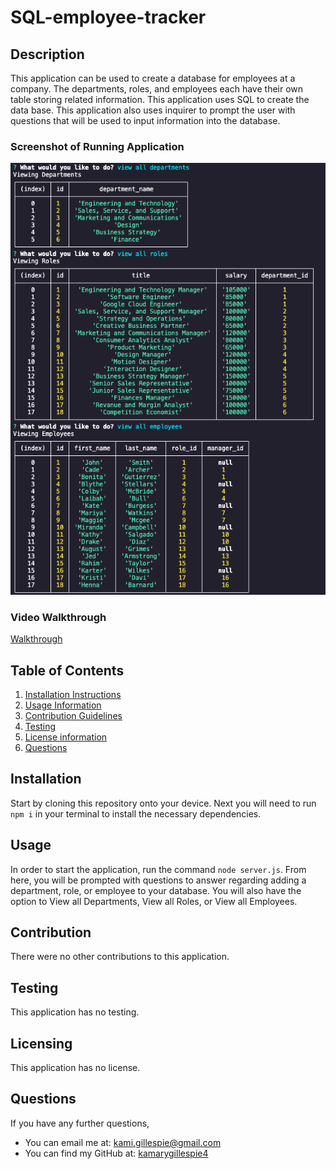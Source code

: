 # SQL-employee-tracker

## Description

This application can be used to create a database for employees at a company. The departments, roles, and employees each have their own table storing related information. This application uses SQL to create the data base. This application also uses inquirer to prompt the user with questions that will be used to input information into the database.

### Screenshot of Running Application

![screenshot](images/employeedb.jpeg)

### Video Walkthrough

[Walkthrough](https://drive.google.com/file/d/1-NRDs2EaHDY2lpK1iBKFDJzk4ePTDpV1/view?usp=sharing)

## Table of Contents

1.  [Installation Instructions](#installation)
2.  [Usage Information](#usage)
3.  [Contribution Guidelines](#contribution)
4.  [Testing](#testing)
5.  [License information](#Licensing)
6.  [Questions](#questions)

## Installation

Start by cloning this repository onto your device. Next you will need to run `npm i` in your terminal to install the necessary dependencies.

## Usage

In order to start the application, run the command `node server.js`. From here, you will be prompted with questions to answer regarding adding a department, role, or employee to your database. You will also have the option to View all Departments, View all Roles, or View all Employees.

## Contribution

There were no other contributions to this application.

## Testing

This application has no testing.

## Licensing

This application has no license.

## Questions

If you have any further questions,

- You can email me at: kami.gillespie@gmail.com
- You can find my GitHub at: [kamarygillespie4](https://github.com/kamarygillespie4)

